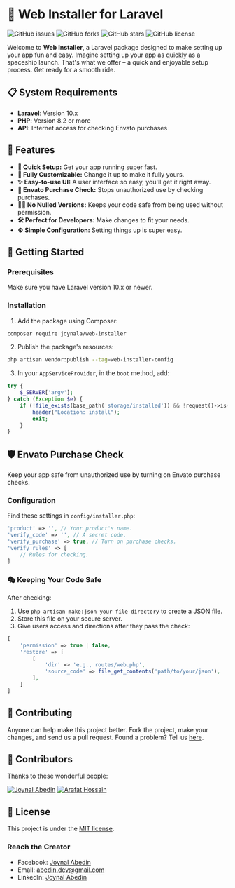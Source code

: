 # 🚀 Web Installer for Laravel

![GitHub issues](https://img.shields.io/github/issues/joynal-a/web-installer?style=flat-square)
![GitHub forks](https://img.shields.io/github/forks/joynal-a/web-installer?style=flat-square)
![GitHub stars](https://img.shields.io/github/stars/joynal-a/web-installer?style=flat-square)
![GitHub license](https://img.shields.io/github/license/joynal-a/web-installer?style=flat-square)

Welcome to **Web Installer**, a Laravel package designed to make setting up your app fun and easy. Imagine setting up your app as quickly as a spaceship launch. That's what we offer – a quick and enjoyable setup process. Get ready for a smooth ride.

## 📋 System Requirements

- **Laravel**: Version 10.x
- **PHP**: Version 8.2 or more
- **API**: Internet access for checking Envato purchases

## 🌈 Features

- **🚀 Quick Setup:** Get your app running super fast.
- **🎨 Fully Customizable:** Change it up to make it fully yours.
- **✨ Easy-to-use UI:** A user interface so easy, you'll get it right away.
- **🔐 Envato Purchase Check:** Stops unauthorized use by checking purchases.
- **🕵️‍♂️ No Nulled Versions:** Keeps your code safe from being used without permission.
- **🛠️ Perfect for Developers:** Make changes to fit your needs.
- **⚙️ Simple Configuration:** Setting things up is super easy.

## 🚀 Getting Started

### Prerequisites

Make sure you have Laravel version 10.x or newer.

### Installation

1. Add the package using Composer:

```bash
composer require joynala/web-installer
```

2. Publish the package's resources:

```bash
php artisan vendor:publish --tag=web-installer-config
```

3. In your `AppServiceProvider`, in the `boot` method, add:

```php
try {
    $_SERVER['argv'];
} catch (Exception $e) {
    if (!file_exists(base_path('storage/installed')) && !request()->is('install') && !request()->is('install/*')) {
        header("Location: install");
        exit;
    }
}
```

## 🛡️ Envato Purchase Check

Keep your app safe from unauthorized use by turning on Envato purchase checks.

### Configuration

Find these settings in `config/installer.php`:

```php
'product' => '', // Your product's name.
'verify_code' => '', // A secret code.
'verify_purchase' => true, // Turn on purchase checks.
'verify_rules' => [
    // Rules for checking.
]
```

### 🎭 Keeping Your Code Safe

After checking:

1. Use `php artisan make:json your file directory` to create a JSON file.
2. Store this file on your secure server.
3. Give users access and directions after they pass the check:

```php
[
    'permission' => true | false,
    'restore' => [
        [
            'dir' => 'e.g., routes/web.php',
            'source_code' => file_get_contents('path/to/your/json'),
        ],
    ]
]
```

## 🌟 Contributing

Anyone can help make this project better. Fork the project, make your changes, and send us a pull request. Found a problem? Tell us [here](https://github.com/joynal-a/web-installer/issues).

## 👥 Contributors

Thanks to these wonderful people:

[![Joynal Abedin](https://github.com/joynal-a.png?size=50)](https://github.com/joynal-a)
[![Arafat Hossain](https://github.com/arafat-web.png?size=50)](https://github.com/arafat-web)

## 📜 License

This project is under the [MIT license](http://opensource.org/licenses/MIT).

### Reach the Creator

- Facebook: [Joynal Abedin](https://www.facebook.com/JoynalAbedin.88/)
- Email: [abedin.dev@gmail.com](mailto:abedin.dev@gmail.com)
- LinkedIn: [Joynal Abedin](https://www.linkedin.com/in/joynal-abedin-57470016a/)
